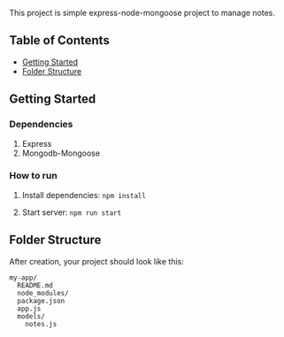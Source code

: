 This project is simple express-node-mongoose project to manage notes.
## Table of Contents
- [Getting Started](#getting-started)
- [Folder Structure](#folder-structure)

## Getting Started
### Dependencies
1. Express
2. Mongodb-Mongoose

### How to run
1. Install dependencies: `npm install`

2. Start server: `npm run start`

## Folder Structure

After creation, your project should look like this:

```
my-app/
  README.md
  node_modules/
  package.json
  app.js
  models/
    notes.js
```